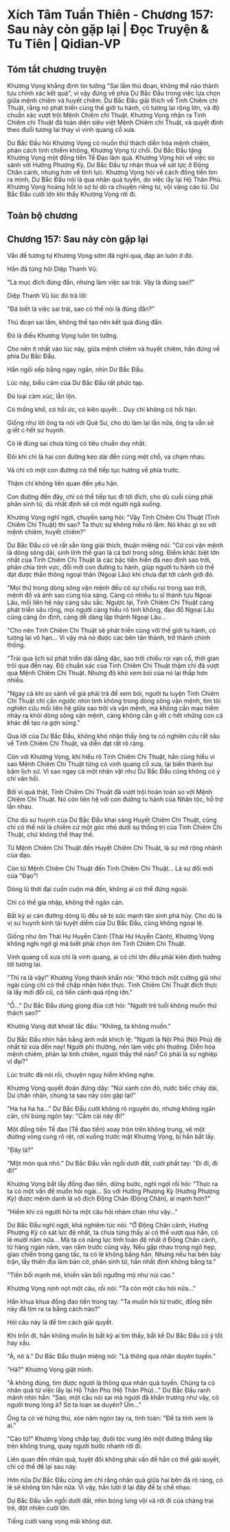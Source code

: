# Xích Tâm Tuần Thiên - Chương 157: Sau này còn gặp lại | Đọc Truyện & Tu Tiên | Qidian-VP



## Tóm tắt chương truyện

Khương Vọng khẳng định tin tưởng "Sai lầm thủ đoạn, không thể nào thành tựu chính xác kết quả", vì vậy đứng về phía Dư Bắc Đấu trong việc lựa chọn giữa mệnh chiêm và huyết chiêm. Dư Bắc Đấu giải thích về Tinh Chiêm chi Thuật, rằng nó phát triển cùng thế giới tu hành, có tương lai rộng lớn, và độ chuẩn xác vượt trội Mệnh Chiêm chi Thuật. Khương Vọng nhận ra Tinh Chiêm chi Thuật đã toàn diện siêu việt Mệnh Chiêm chi Thuật, và quyết định theo đuổi tương lai thay vì vinh quang cổ xưa.

Dư Bắc Đấu hỏi Khương Vọng có muốn thử thách diễn hóa mệnh chiêm, phản cách tinh chiếm không, Khương Vọng từ chối. Dư Bắc Đấu tặng Khương Vọng một đồng tiền Tề Đao làm quà. Khương Vọng hỏi về việc so sánh với Hướng Phượng Kỳ, Dư Bắc Đấu tự nhận thua về sát lực ở Động Chân cảnh, nhưng hơn về tính lực. Khương Vọng hỏi về cách đồng tiền tìm ra mình, Dư Bắc Đấu nói là qua nhân quả tuyến, do việc lấy lại Hộ Thân Phù. Khương Vọng hoảng hốt lo sợ bị dò ra chuyện riêng tư, vội vàng cáo từ. Dư Bắc Đấu cười lớn khi thấy Khương Vọng rời đi.


## Toàn bộ chương

## Chương 157: Sau này còn gặp lại

Vấn đề tương tự Khương Vọng sớm đã nghĩ qua, đáp án luôn ở đó.

Hắn đã từng hỏi Diệp Thanh Vũ:

"Là mục đích đúng đắn, nhưng làm việc sai trái. Vậy là đúng sao?"

Diệp Thanh Vũ lúc đó trả lời:

"Đã biết là việc sai trái, sao có thể nói là đúng đắn?"

Thủ đoạn sai lầm, không thể tạo nên kết quả đúng đắn.

Đó là điều Khương Vọng luôn tin tưởng.

Cho nên ít nhất vào lúc này, giữa mệnh chiêm và huyết chiêm, hắn đứng về phía Dư Bắc Đẩu.

Hắn ngồi xếp bằng ngay ngắn, nhìn Dư Bắc Đẩu.

Lúc này, biểu cảm của Dư Bắc Đẩu rất phức tạp.

Đủ loại cảm xúc, lẫn lộn.

Có thống khổ, có hồi ức, có kiên quyết... Duy chỉ không có hối hận.

Giống như lời ông ta nói với Quẻ Sư, cho dù làm lại lần nữa, ông ta vẫn sẽ g·iết c·hết sư huynh.

Có lẽ đúng sai chưa từng có tiêu chuẩn duy nhất.

Đôi khi chỉ là hai con đường kéo dài đến cùng một chỗ, va chạm nhau.

Và chỉ có một con đường có thể tiếp tục hướng về phía trước.

Thậm chí không liên quan đến yêu hận.

Con đường đến đây, chỉ có thể tiếp tục đi tới đích, cho dù cuối cùng phải phân sinh tử, dù nhất định sẽ có một người ngã xuống.

Khương Vọng nghĩ ngợi, chuyển sang hỏi: "Vậy Tinh Chiêm Chi Thuật (Tinh Chiêm Chi Thuật) thì sao? Ta thực sự không hiểu rõ lắm. Nó khác gì so với mệnh chiêm, huyết chiêm?"

Dư Bắc Đẩu có vẻ rất sẵn lòng giải thích, thuận miệng nói: "Cứ coi vận mệnh là dòng sông dài, sinh linh thế gian là cá bơi trong sông. Điểm khác biệt lớn nhất của Tinh Chiêm Chi Thuật là các bậc tiền hiền đã neo định sao trời, phân chia tinh vực, đổi mới con đường tu hành, giúp người tu hành có thể đạt được thần thông ngoại thân (Ngoại Lâu) khi chưa đạt tới cảnh giới đó.

"Mọi thứ trong dòng sông vận mệnh đều có sự chiếu rọi trong sao trời, mệnh đồ và ánh sao cùng tỏa sáng. Càng có nhiều tu sĩ thành tựu Ngoại Lâu, mối liên hệ này càng sâu sắc. Ngược lại, Tinh Chiêm Chi Thuật càng phát triển sâu rộng, mọi người càng hiểu rõ tinh không, đạo đồ Ngoại Lâu cũng càng ổn định, càng dễ dàng lập thành Ngoại Lâu...

"Cho nên Tinh Chiêm Chi Thuật sẽ phát triển cùng với thế giới tu hành, có tương lai vô hạn... Vì vậy mà nó được các bên tán thành, trở thành chính thống.

"Trải qua lịch sử phát triển dài dằng dặc, sao trời chiếu rọi vạn cổ, thời gian trôi qua đến nay. Độ chuẩn xác của Tinh Chiêm Chi Thuật thậm chí đã vượt qua Mệnh Chiêm Chi Thuật. Nhưng độ khó xem bói của nó lại thấp hơn nhiều.

"Ngay cả khi so sánh về giá phải trả để xem bói, người tu luyện Tinh Chiêm Chi Thuật chỉ cần ngước nhìn tinh không trong dòng sông vận mệnh, tìm tòi nghiên cứu mối liên hệ giữa sao trời và vận mệnh, mà không cần mạo hiểm nhảy ra khỏi dòng sông vận mệnh, càng không cần g·iết c·hết những con cá khác để tạo ra gợn sóng."

Qua lời của Dư Bắc Đẩu, không khó nhận thấy ông ta có nghiên cứu rất sâu về Tinh Chiêm Chi Thuật, và diễn đạt rất rõ ràng.

Còn với Khương Vọng, khi hiểu rõ Tinh Chiêm Chi Thuật, hắn cũng hiểu vì sao Mệnh Chiêm Chi Thuật từng có vinh quang cổ xưa, lại biến thành bụi bặm lịch sử. Vì sao ngay cả một nhân vật như Dư Bắc Đẩu cũng không có ý chí vãn hồi.

Bởi vì quả thật, Tinh Chiêm Chi Thuật đã vượt trội hoàn toàn so với Mệnh Chiêm Chi Thuật. Nó còn liên hệ với con đường tu hành của Nhân tộc, hỗ trợ lẫn nhau.

Cho dù sư huynh của Dư Bắc Đẩu khai sáng Huyết Chiêm Chi Thuật, cũng chỉ có thể nói là chiếm cứ một góc nhỏ dưới sự thống trị của Tinh Chiêm Chi Thuật, chứ không thể thay thế.

Từ Mệnh Chiêm Chi Thuật đến Huyết Chiêm Chi Thuật, là sự mở rộng nhánh của đạo.

Còn từ Mệnh Chiêm Chi Thuật đến Tinh Chiêm Chi Thuật... Là sự đổi mới của "Đạo"!

Dòng lũ thời đại cuồn cuộn mà đến, không ai có thể đứng ngoài.

Chỉ có thể gia nhập, không thể ngăn cản.

Bất kỳ ai cản đường dòng lũ đều sẽ bị sức mạnh tân sinh phá hủy. Cho dù là vị sư huynh kinh tài tuyệt diễm của Dư Bắc Đẩu, cũng không ngoại lệ.

Giống như ôm Thái Hư Huyễn Cảnh (Thái Hư Huyễn Cảnh), Khương Vọng không nghi ngờ gì mà biết phải chọn ôm Tinh Chiêm Chi Thuật.

Vinh quang cổ xưa chỉ là vinh quang, ai có chí lớn đều phải kiên định hướng tới tương lai.

"Thì ra là vậy!" Khương Vọng thành khẩn nói: "Khó trách một cường giả như ngài cũng chỉ có thể chấp nhận hiện thực. Tinh Chiêm Chi Thuật đích thực là lấy mới đổi cũ, có tiền cảnh quá rộng lớn."

"Ồ..." Dư Bắc Đẩu dùng giọng đùa cợt hỏi: "Người trẻ tuổi không muốn thử thách sao?"

Khương Vọng dứt khoát lắc đầu: "Không, ta không muốn."

Dư Bắc Đẩu nhìn hắn bằng ánh mắt khích lệ: "Ngươi là Nội Phủ (Nội Phủ) đệ nhất từ xưa đến nay! Người phi thường, nên làm việc phi thường. Diễn hóa mệnh chiêm, phản lại tinh chiêm, ngươi thấy thế nào? Có phải là sự nghiệp vĩ đại?"

Lúc trước đã nói rồi, chuyện nguy hiểm không nghe.

Khương Vọng quyết đoán đứng dậy: "Núi xanh còn đó, nước biếc chảy dài, Dư chân nhân, chúng ta sau này còn gặp lại!"

"Ha ha ha ha..." Dư Bắc Đẩu cười không rõ nguyên do, nhưng không ngăn cản, chỉ búng ngón tay: "Cầm cái này đi!"

Một đồng tiền Tề đao (Tề đao tiền) xoay tròn trên không trung, vẽ một đường vòng cung rõ rệt, rơi xuống trước mặt Khương Vọng, bị hắn bắt lấy.

"Đây là?"

"Một món quà nhỏ." Dư Bắc Đẩu vẫn ngồi dưới đất, cười phất tay: "Đi đi, đi đi!"

Khương Vọng bắt lấy đồng đao tiền, dừng bước, nghĩ ngợi rồi hỏi: "Thực ra ta có một vấn đề muốn hỏi ngài... So với Hướng Phượng Kỳ (Hướng Phượng Kỳ) được mệnh danh là vô địch Động Chân (Động Chân), ai mạnh hơn?"

"Hiếm khi có người hỏi ta một câu hỏi nhàm chán như vậy..."

Dư Bắc Đẩu nghĩ ngợi, khá nghiêm túc nói: "Ở Động Chân cảnh, Hướng Phượng Kỳ có sát lực đệ nhất, ta chưa từng thấy ai có thể vượt qua hắn, có lẽ mười năm nữa... Mà ta có năng lực tính toán đệ nhất ở Động Chân cảnh, từ hàng ngàn năm, vạn năm trước cũng vậy. Nếu gặp nhau trong ngõ hẹp, giao chiến trong gang tấc, ta có lẽ không bằng hắn. Nhưng nếu hai bên bày trận, lấy thiên địa làm bàn cờ, phân sinh tử, hắn nhất định không bằng ta."

"Tiền bối mạnh mẽ, khiến vãn bối ngưỡng mộ như núi cao."

Khương Vọng nịnh nọt một câu, rồi nói: "Ta còn một câu hỏi nữa..."

Hắn khua khua đồng đao tiền trong tay: "Ta muốn hỏi từ trước, đồng tiền này đã tìm ra ta bằng cách nào?"

Hỏi câu này là để tìm cách giải quyết.

Khi trốn đi, hắn không muốn bị bất kỳ ai tìm thấy, bất kể Dư Bắc Đẩu có ý tốt hay xấu.

"À, nó à." Dư Bắc Đẩu thuận miệng nói: "Là thông qua nhân duyên tuyến."

"Hả?" Khương Vọng giật mình.

"À không đúng, tìm được ngươi là thông qua nhân quả tuyến. Chúng ta có nhân quả từ việc lấy lại Hộ Thân Phù (Hộ Thân Phù)..." Dư Bắc Đẩu ranh mãnh nhìn hắn: "Sao, một câu nói sai mà ngươi đã khẩn trương như vậy, có người trong lòng à? Sợ ta loạn se duyên? Ừm..."

Ông ta có vẻ hứng thú, xòe năm ngón tay ra, tính toán: "Để ta tính xem là ai."

"Cáo từ!" Khương Vọng chắp tay, đuôi tóc vung lên một đường thẳng tắp trên không trung, quay người bước nhanh rời đi.

Liên quan đến nhân quả, tuyệt đối không phải vấn đề hắn có thể giải quyết, chỉ có thể để lại sau này.

Hơn nữa Dư Bắc Đẩu cũng ám chỉ rằng nhân quả giữa hai bên đã rõ ràng, có lẽ sẽ không tìm hắn nữa. Vì vậy, hắn lười ở lại đây để bị chế nhạo.

Dư Bắc Đẩu vẫn ngồi dưới đất, nhìn bóng lưng vội vã rời đi của chàng trai trẻ, đột nhiên cười lớn.

Tiếng cười vang vọng mãi không dứt.